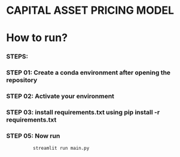 # CAPITAL ASSET PRICING MODEL

# How to run?
### STEPS:

### STEP 01: Create a conda environment after opening the repository 
### STEP 02: Activate your environment
### STEP 03: install requirements.txt using pip install -r requirements.txt 

### STEP 05: Now run
              streamlit run main.py




          
 





